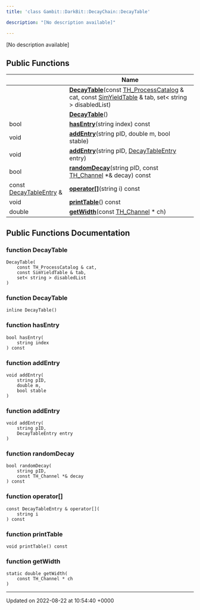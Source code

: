 ```yaml
---
title: 'class Gambit::DarkBit::DecayChain::DecayTable'

description: "[No description available]"

---
```









[No description available]

## Public Functions

|                | Name           |
| -------------- | -------------- |
| | **[DecayTable](/documentation/code/gambit_2-2/classes/classgambit_1_1darkbit_1_1decaychain_1_1decaytable/#function-decaytable)**(const [TH_ProcessCatalog](/documentation/code/gambit_2-2/classes/structgambit_1_1darkbit_1_1th__processcatalog/) & cat, const [SimYieldTable](/documentation/code/gambit_2-2/classes/classgambit_1_1darkbit_1_1simyieldtable/) & tab, set< string > disabledList) |
| | **[DecayTable](/documentation/code/gambit_2-2/classes/classgambit_1_1darkbit_1_1decaychain_1_1decaytable/#function-decaytable)**() |
| bool | **[hasEntry](/documentation/code/gambit_2-2/classes/classgambit_1_1darkbit_1_1decaychain_1_1decaytable/#function-hasentry)**(string index) const |
| void | **[addEntry](/documentation/code/gambit_2-2/classes/classgambit_1_1darkbit_1_1decaychain_1_1decaytable/#function-addentry)**(string pID, double m, bool stable) |
| void | **[addEntry](/documentation/code/gambit_2-2/classes/classgambit_1_1darkbit_1_1decaychain_1_1decaytable/#function-addentry)**(string pID, [DecayTableEntry](/documentation/code/gambit_2-2/classes/classgambit_1_1darkbit_1_1decaychain_1_1decaytableentry/) entry) |
| bool | **[randomDecay](/documentation/code/gambit_2-2/classes/classgambit_1_1darkbit_1_1decaychain_1_1decaytable/#function-randomdecay)**(string pID, const [TH_Channel](/documentation/code/gambit_2-2/classes/structgambit_1_1darkbit_1_1th__channel/) *& decay) const |
| const [DecayTableEntry](/documentation/code/gambit_2-2/classes/classgambit_1_1darkbit_1_1decaychain_1_1decaytableentry/) & | **[operator[]](/documentation/code/gambit_2-2/classes/classgambit_1_1darkbit_1_1decaychain_1_1decaytable/#function-operator[])**(string i) const |
| void | **[printTable](/documentation/code/gambit_2-2/classes/classgambit_1_1darkbit_1_1decaychain_1_1decaytable/#function-printtable)**() const |
| double | **[getWidth](/documentation/code/gambit_2-2/classes/classgambit_1_1darkbit_1_1decaychain_1_1decaytable/#function-getwidth)**(const [TH_Channel](/documentation/code/gambit_2-2/classes/structgambit_1_1darkbit_1_1th__channel/) * ch) |

## Public Functions Documentation

### function DecayTable

```
DecayTable(
    const TH_ProcessCatalog & cat,
    const SimYieldTable & tab,
    set< string > disabledList
)
```


### function DecayTable

```
inline DecayTable()
```


### function hasEntry

```
bool hasEntry(
    string index
) const
```


### function addEntry

```
void addEntry(
    string pID,
    double m,
    bool stable
)
```


### function addEntry

```
void addEntry(
    string pID,
    DecayTableEntry entry
)
```


### function randomDecay

```
bool randomDecay(
    string pID,
    const TH_Channel *& decay
) const
```


### function operator[]

```
const DecayTableEntry & operator[](
    string i
) const
```


### function printTable

```
void printTable() const
```


### function getWidth

```
static double getWidth(
    const TH_Channel * ch
)
```


-------------------------------

Updated on 2022-08-22 at 10:54:40 +0000